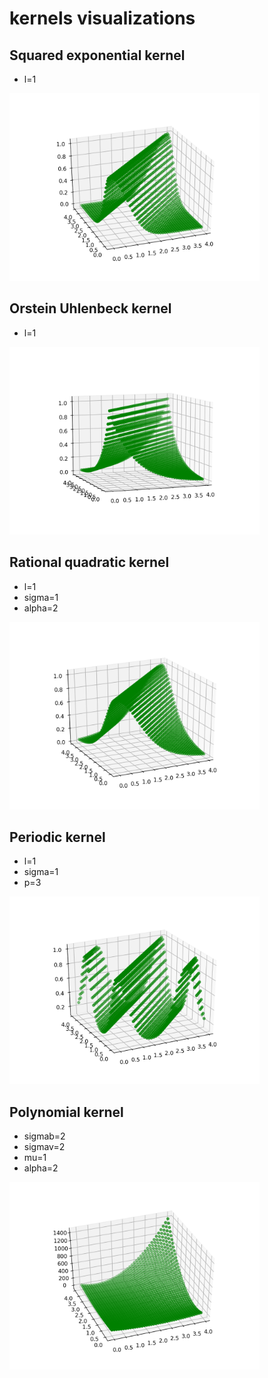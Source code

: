# kernels visualizations

## Squared exponential kernel
* l=1  
<img src="Squared-exponential-kernel.png" height=300px/>

## Orstein Uhlenbeck kernel
* l=1  
<img src="Orstein-Uhlenbeck-kernel.png" height=300px/>

## Rational quadratic kernel
* l=1
* sigma=1
* alpha=2  
<img src="Rational-quadratic-kernel.png" height=300px/>

## Periodic kernel
* l=1
* sigma=1
* p=3  
<img src="Periodic-kernel.png" height=300px/>

## Polynomial kernel
* sigmab=2
* sigmav=2
* mu=1
* alpha=2  
<img src="Polynomial-kernel.png" height=300px/>
